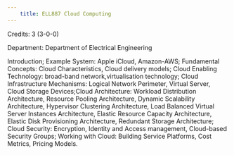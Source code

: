 ```yaml
---
    title: ELL887 Cloud Computing
---
```

Credits: 3 (3-0-0)

Department: Department of Electrical Engineering

Introduction; Example System: Apple iCloud, Amazon-AWS; Fundamental Concepts: Cloud Characteristics, Cloud delivery models; Cloud Enabling Technology: broad-band network,virtualisation technology; Cloud Infrastructure Mechanisms: Logical Network Perimeter, Virtual Server, Cloud Storage Devices;Cloud Architecture: Workload Distribution Architecture, Resource Pooling Architecture, Dynamic Scalability Architecture, Hypervisor Clustering Architecture, Load Balanced Virtual Server Instances Architecture, Elastic Resource Capacity Architecture, Elastic Disk Provisioning Architecture, Redundant Storage Architecture; Cloud Security: Encryption, Identity and Access management, Cloud-based Security Groups; Working with Cloud: Building Service Platforms, Cost Metrics, Pricing Models.